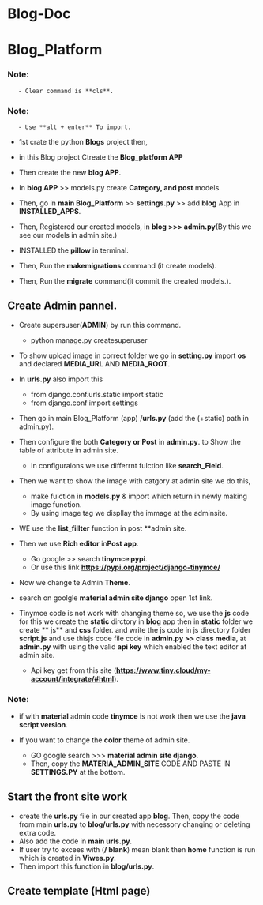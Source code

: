 # Blog-Doc


# Blog_Platform

### Note:
       - Clear command is **cls**.
### Note:
       - Use **alt + enter** To import.


- 1st crate the python **Blogs** project then,

- in this Blog project Ctreate the **Blog_platform APP**

- Then create the new **blog APP**.

- In **blog APP** >> models.py create **Category, and post** models.

- Then, go in **main Blog_Platform** >> **settings.py** >> add **blog** App in **INSTALLED_APPS**.

- Then, Registered our created models, in **blog >>> admin.py**(By this we see our models in admin site.)

- INSTALLED the **pillow** in terminal.

- Then, Run the **makemigrations** command (it create models).
 
- Then, Run the **migrate** command(it commit the created models.).

## Create Admin pannel.
- Create supersuser(**ADMIN**) by run this command.
   - python manage.py createsuperuser
- To show upload image in correct folder we go in **setting.py** import **os** and declared **MEDIA_URL** AND **MEDIA_ROOT**.

- In **urls.py** also import this 
    - from django.conf.urls.static import static
    - from django.conf import settings
- Then go in main Blog_Platform (app) /**urls.py** (add the  (+static) path in admin.py).

- Then configure the both **Category or Post** in **admin.py**. to Show the table of attribute in admin site.
    - In configuraions we use differrnt fulction like **search_Field**.
- Then we want to show the image with catgory at admin site we do this,
   - make fulction in **models.py** & import which return in newly making image function.
    - By using image tag we displlay the immage at the adminsite.
- WE use the **list_fillter** function in post **admin site.
- Then we use **Rich editor** in**Post app**.
   - Go google >> search **tinymce pypi**.
   - Or use this link **https://pypi.org/project/django-tinymce/**

- Now we change te Admin **Theme**.
- search on goolgle **material admin site django** open 1st link.

- Tinymce code is not work with changing theme so, we use the **js** code for this we create the **static** dirctory in **blog** app then in **static** folder we create ** js** and **css** folder. and write the js code in js directory folder **script.js** and use thisjs code file code in **admin.py >> class media**, at **admin.py** with using the valid **api key** which enabled the text editor at admin site.

   - Api key get from this site (**https://www.tiny.cloud/my-account/integrate/#html**).

### Note:
- if with **material** admin code **tinymce** is not work then we use the **java script version**.

- If you want to change the **color** theme of admin site.
   - GO google search >>> **material admin site django**.
   - Then, copy the **MATERIA_ADMIN_SITE** CODE AND PASTE IN **SETTINGS.PY** at the bottom.

## Start the front site work
- create the **urls.py** file in our created app **blog**. Then, copy the code from main **urls.py** to
**blog/urls.py** with necessory changing or deleting extra code.
- Also add the code in **main urls.py**.
- If user try to excees with (**/ blank**) mean blank then **home** function is run which is created in **Viwes.py**.
- Then import this function in **blog/urls.py**.

## Create template (Html page)
